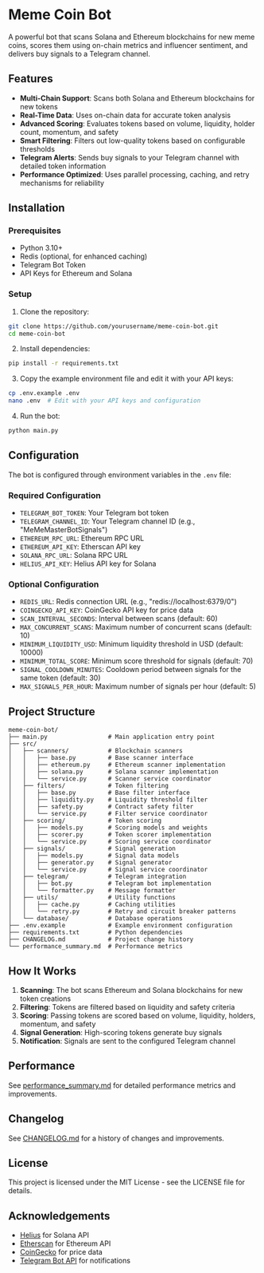 # Meme Coin Bot

A powerful bot that scans Solana and Ethereum blockchains for new meme coins, scores them using on-chain metrics and influencer sentiment, and delivers buy signals to a Telegram channel.

## Features

- **Multi-Chain Support**: Scans both Solana and Ethereum blockchains for new tokens
- **Real-Time Data**: Uses on-chain data for accurate token analysis
- **Advanced Scoring**: Evaluates tokens based on volume, liquidity, holder count, momentum, and safety
- **Smart Filtering**: Filters out low-quality tokens based on configurable thresholds
- **Telegram Alerts**: Sends buy signals to your Telegram channel with detailed token information
- **Performance Optimized**: Uses parallel processing, caching, and retry mechanisms for reliability

## Installation

### Prerequisites

- Python 3.10+
- Redis (optional, for enhanced caching)
- Telegram Bot Token
- API Keys for Ethereum and Solana

### Setup

1. Clone the repository:
```bash
git clone https://github.com/yourusername/meme-coin-bot.git
cd meme-coin-bot
```

2. Install dependencies:
```bash
pip install -r requirements.txt
```

3. Copy the example environment file and edit it with your API keys:
```bash
cp .env.example .env
nano .env  # Edit with your API keys and configuration
```

4. Run the bot:
```bash
python main.py
```

## Configuration

The bot is configured through environment variables in the `.env` file:

### Required Configuration

- `TELEGRAM_BOT_TOKEN`: Your Telegram bot token
- `TELEGRAM_CHANNEL_ID`: Your Telegram channel ID (e.g., "MeMeMasterBotSignals")
- `ETHEREUM_RPC_URL`: Ethereum RPC URL
- `ETHEREUM_API_KEY`: Etherscan API key
- `SOLANA_RPC_URL`: Solana RPC URL
- `HELIUS_API_KEY`: Helius API key for Solana

### Optional Configuration

- `REDIS_URL`: Redis connection URL (e.g., "redis://localhost:6379/0")
- `COINGECKO_API_KEY`: CoinGecko API key for price data
- `SCAN_INTERVAL_SECONDS`: Interval between scans (default: 60)
- `MAX_CONCURRENT_SCANS`: Maximum number of concurrent scans (default: 10)
- `MINIMUM_LIQUIDITY_USD`: Minimum liquidity threshold in USD (default: 10000)
- `MINIMUM_TOTAL_SCORE`: Minimum score threshold for signals (default: 70)
- `SIGNAL_COOLDOWN_MINUTES`: Cooldown period between signals for the same token (default: 30)
- `MAX_SIGNALS_PER_HOUR`: Maximum number of signals per hour (default: 5)

## Project Structure

```
meme-coin-bot/
├── main.py                 # Main application entry point
├── src/
│   ├── scanners/           # Blockchain scanners
│   │   ├── base.py         # Base scanner interface
│   │   ├── ethereum.py     # Ethereum scanner implementation
│   │   ├── solana.py       # Solana scanner implementation
│   │   └── service.py      # Scanner service coordinator
│   ├── filters/            # Token filtering
│   │   ├── base.py         # Base filter interface
│   │   ├── liquidity.py    # Liquidity threshold filter
│   │   ├── safety.py       # Contract safety filter
│   │   └── service.py      # Filter service coordinator
│   ├── scoring/            # Token scoring
│   │   ├── models.py       # Scoring models and weights
│   │   ├── scorer.py       # Token scorer implementation
│   │   └── service.py      # Scoring service coordinator
│   ├── signals/            # Signal generation
│   │   ├── models.py       # Signal data models
│   │   ├── generator.py    # Signal generator
│   │   └── service.py      # Signal service coordinator
│   ├── telegram/           # Telegram integration
│   │   ├── bot.py          # Telegram bot implementation
│   │   └── formatter.py    # Message formatter
│   ├── utils/              # Utility functions
│   │   ├── cache.py        # Caching utilities
│   │   └── retry.py        # Retry and circuit breaker patterns
│   └── database/           # Database operations
├── .env.example            # Example environment configuration
├── requirements.txt        # Python dependencies
├── CHANGELOG.md            # Project change history
└── performance_summary.md  # Performance metrics
```

## How It Works

1. **Scanning**: The bot scans Ethereum and Solana blockchains for new token creations
2. **Filtering**: Tokens are filtered based on liquidity and safety criteria
3. **Scoring**: Passing tokens are scored based on volume, liquidity, holders, momentum, and safety
4. **Signal Generation**: High-scoring tokens generate buy signals
5. **Notification**: Signals are sent to the configured Telegram channel

## Performance

See [performance_summary.md](performance_summary.md) for detailed performance metrics and improvements.

## Changelog

See [CHANGELOG.md](CHANGELOG.md) for a history of changes and improvements.

## License

This project is licensed under the MIT License - see the LICENSE file for details.

## Acknowledgements

- [Helius](https://helius.xyz/) for Solana API
- [Etherscan](https://etherscan.io/) for Ethereum API
- [CoinGecko](https://www.coingecko.com/) for price data
- [Telegram Bot API](https://core.telegram.org/bots/api) for notifications
